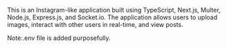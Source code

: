 This is an Instagram-like application built using TypeScript, Next.js, Multer, Node.js, Express.js, and Socket.io. The application allows users to upload images, interact with other users in real-time, and view posts.

Note:.env file is added purposefully.
